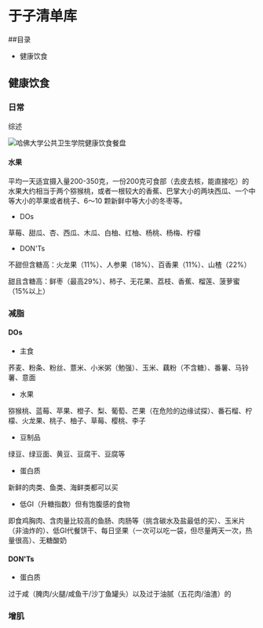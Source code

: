 # 于子清单库
##目录
- 健康饮食



## 健康饮食
### 日常
综述

![哈佛大学公共卫生学院健康饮食餐盘](https://tcheng-pic-1258426758.cos.ap-shanghai.myqcloud.com/%E5%93%88%E4%BD%9B%E5%A4%A7%E5%AD%A6%E5%85%AC%E5%85%B1%E5%8D%AB%E7%94%9F%E5%AD%A6%E9%99%A2%E5%81%A5%E5%BA%B7%E9%A5%AE%E9%A3%9F%E9%A4%90%E7%9B%98.png?q-sign-algorithm=sha1&q-ak=AKIDC0NAhGiQbWvmkigmSq8QC57onBrCdvK6&q-sign-time=1547909087;1547910887&q-key-time=1547909087;1547910887&q-header-list=&q-url-param-list=&q-signature=5e309b22e7cb42992e0257923d1d89fdab497363&x-cos-security-token=b0a44a60a1a20efd8925d36a3ced81faa6a84f7d10001)
#### 水果
平均一天适宜摄入量200-350克，一份200克可食部（去皮去核，能直接吃）的水果大约相当于两个猕猴桃，或者一根较大的香蕉、巴掌大小的两块西瓜、一个中等大小的苹果或者桃子、6～10 颗新鲜中等大小的冬枣等。
- DOs

草莓、甜瓜、杏、西瓜、木瓜、白柚、红柚、杨桃、杨梅、柠檬
- DON'Ts

不甜但含糖高：火龙果（11%）、人参果（18%）、百香果（11%）、山楂（22%）

甜且含糖高：鲜枣（最高29%）、柿子、无花果、荔枝、香蕉、榴莲、菠萝蜜（15%以上）

### 减脂
#### DOs
- 主食

荞麦、粉条、粉丝、薏米、小米粥（勉强）、玉米、藕粉（不含糖）、番薯、马铃薯、意面

- 水果

猕猴桃、蓝莓、苹果、橙子、梨、葡萄、芒果（在危险的边缘试探）、番石榴、柠檬、火龙果、桃子、柚子、草莓、樱桃、李子

- 豆制品

绿豆、绿豆面、黄豆、豆腐干、豆腐等

- 蛋白质

新鲜的肉类、鱼类、海鲜类都可以买

- 低GI（升糖指数）但有饱腹感的食物

即食鸡胸肉、含肉量比较高的鱼肠、肉肠等（挑含碳水及盐最低的买）、玉米片（非油炸的）、低GI代餐饼干、每日坚果（一次可以吃一袋，但尽量两天一次，热量很高）、无糖酸奶




#### DON'Ts

- 蛋白质

过于咸（腌肉/火腿/咸鱼干/沙丁鱼罐头）以及过于油腻（五花肉/油渣）的



### 增肌




